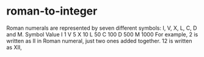 # roman-to-integer
Roman numerals are represented by seven different symbols: I, V, X, L, C, D and M.  Symbol       Value I             1 V             5 X             10 L             50 C             100 D             500 M             1000 For example, 2 is written as II in Roman numeral, just two ones added together. 12 is written as XII, 
